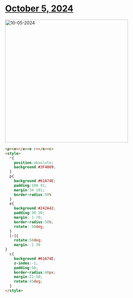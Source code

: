 # [October 5, 2024](https://cssbattle.dev/play/eWjScxFCqxPHqC3G82ai)

<img src="https://firebasestorage.googleapis.com/v0/b/cssbattleapp.appspot.com/o/user%2Fe6YbeBahWNPT7VpE2rE2p85byxa2%2Ftargets%2Ftarget_q3BuWNj@2x.png?alt=media" width="400" alt="10-05-2024" />

```html
<p><e></e><e r></e><c>
<style>
  *{
    position:absolute;
    background:#3F4869;
  }
  p{
    background:#61A74E;
    padding:108 91;
    margin:34 101;
    border-radius:50%
  }
  e{
    background:#242A42;
    padding:30 20;
    margin:-1-70;
    border-radius:50%;
    rotate:-50deg;
  }
  [r]{
    rotate:50deg;
    margin:-1 30
}
  c{
    background:#61A74E;
    z-index:-1;
    padding:50;
    border-radius:40px;
    margin:21-50;
    rotate:45deg;
  }
</style>
```
